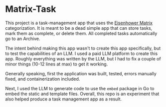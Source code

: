 # Matrix-Task

This project is a task-management app that uses the [Eisenhower Matrix](https://asana.com/resources/eisenhower-matrix) categorization. It is meant to be a dead simple app that can store tasks, mark them as complete, or delete them. All completed tasks automatically go to an Archive.

The intent behind making this app wasn't to create this app specifically, but to test the capabilities of an LLM. I used a paid LLM platform to create this app. Roughly everything was written by the LLM, but I had to fix a couple of minor things (10-12 lines at max) to get it working.

Generally speaking, first the application was built, tested, errors manually fixed, and containerization included.

Next, I used the LLM to generate code to use the `embed` package in Go to embed the static and template files. Overall, this repo is an experiment that also helped produce a task management app as a result.
